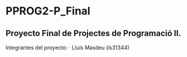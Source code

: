 # PPROG2-P_Final
## Proyecto Final de Projectes de Programació II.
Integrantes del proyecto:
   · Lluís Masdeu (ls31344)
